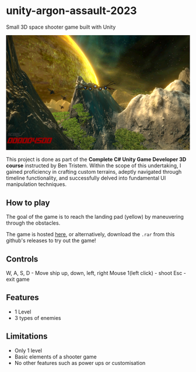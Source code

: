 # unity-argon-assault-2023

Small 3D space shooter game built with Unity

![Cover](./github_assets/cover.png)

This project is done as part of the **Complete C# Unity Game Developer 3D course** instructed by Ben Tristem. Within the scope of this undertaking, I gained proficiency in crafting custom terrains, adeptly navigated through timeline functionality, and successfully delved into fundamental UI manipulation techniques.

## How to play

The goal of the game is to reach the landing pad (yellow) by maneuvering through the obstacles.

The game is hosted [here](https://sharemygame.com/@Aerialguard/argon-assault),
or alternatively, download the `.rar` from this github's releases to try out the game!

## Controls

W, A, S, D - Move ship up, down, left, right
Mouse 1(left click) - shoot
Esc - exit game

## Features

- 1 Level
- 3 types of enemies

## Limitations

- Only 1 level
- Basic elements of a shooter game
- No other features such as power ups or customisation
